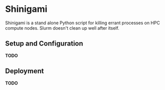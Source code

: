 # Shinigami

Shinigami is a stand alone Python script for killing errant processes on HPC compute nodes.
Slurm doesn't clean up well after itself.

## Setup and Configuration

**TODO**

## Deployment

**TODO**
